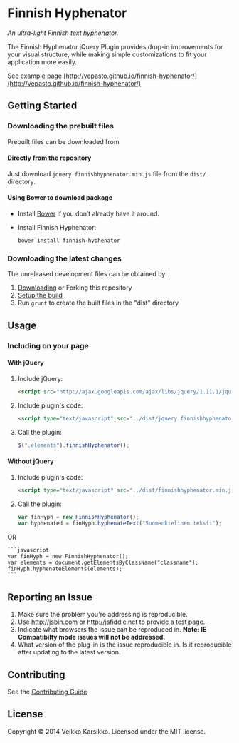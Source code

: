 # Finnish Hyphenator

*An ultra-light Finnish text hyphenator.*

The Finnish Hyphenator jQuery Plugin provides drop-in improvements for your visual structure, while making simple customizations to fit your application more easily.

See example page [http://vepasto.github.io/finnish-hyphenator/](http://vepasto.github.io/finnish-hyphenator/)


## Getting Started

### Downloading the prebuilt files

Prebuilt files can be downloaded from

#### Directly from the repository

Just download `jquery.finnishhyphenator.min.js` file from the `dist/` directory.

#### Using Bower to download package

- Install [Bower](http://bower.io/) if you don’t already have it around.
- Install Finnish Hyphenator:

	`bower install finnish-hyphenator`



### Downloading the latest changes

The unreleased development files can be obtained by:

 1. [Downloading](https://github.com/vepasto/finnish-hyphenator/archive/master.zip) or Forking this repository
 2. [Setup the build](CONTRIBUTING.md#build-setup)
 3. Run `grunt` to create the built files in the "dist" directory



## Usage

### Including on your page

#### With jQuery
1. Include jQuery:

	```html
	<script src="http://ajax.googleapis.com/ajax/libs/jquery/1.11.1/jquery.min.js"></script>
	```

2. Include plugin's code:

	```html
	<script type="text/javascript" src="../dist/jquery.finnishhyphenator.min.js"></script>
	```

3. Call the plugin:

	```javascript
	$(".elements").finnishHyphenator();
	```

#### Without jQuery
1. Include plugin's code:

	```html
	<script type="text/javascript" src="../dist/finnishhyphenator.min.js"></script>
	```
2. Call the plugin:

	```javascript
	var finHyph = new FinnishHyphenator();
	var hyphenated = finHyph.hyphenateText("Suomenkielinen teksti");
	```
OR

	```javascript
	var finHyph = new FinnishHyphenator();
	var elements = document.getElementsByClassName("classname");
	finHyph.hyphenateElements(elements);
	```

## Reporting an Issue

1. Make sure the problem you're addressing is reproducible.
2. Use http://jsbin.com or http://jsfiddle.net to provide a test page.
3. Indicate what browsers the issue can be reproduced in. **Note: IE Compatibilty mode issues will not be addressed.**
4. What version of the plug-in is the issue reproducible in. Is it reproducible after updating to the latest version.


## Contributing

See the [Contributing Guide](CONTRIBUTING.md)


## License

Copyright © 2014 Veikko Karsikko.
Licensed under the MIT license.


